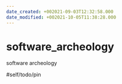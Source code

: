 ```yaml
---
date_created: +002021-09-03T12:32:58.000
date_modified: +002021-10-05T11:38:28.000
---
```


# software_archeology

software archeology

#self/todo/pin
